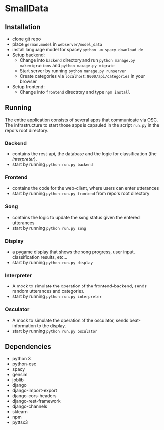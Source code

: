 # SmallData

## Installation
* clone git repo
* place `german.model` in `webserver/model_data`
* install language model for spacey `python -m spacy download de`
* Setup backend:
  * Change into `backend` directory and run `python manage.py makemigrations` and `python manage.py migrate`
  * Start server by running `python manage.py runserver`
  * Create categories via `localhost:8000/api/categories` in your browser
* Setup frontend:
  *  Change into `frontend` directrory and type `npm install`
 
 

## Running

The entire application consists of several apps that communicate via OSC. The infrastructure to start those apps is capsuled in the script `run.py` in the repo's root directory.
### Backend
 * contains the rest-api, the database and the logic for classification (the *interpreter*). 
 * start by running `python run.py backend`
### Frontend
 * contains the code for the web-client, where users can enter utterances 
 * start by running `python run.py frontend` from repo's root directory
### Song
 * contains the logic to update the song status given the entered utterances
 * start by running `python run.py song`
### Display
 * a pygame display that shows the song progress, user input, classification results, etc... 
 * start by running `python run.py display`
### Interpreter
 * A mock to simulate the operation of the frontend-backend, sends random utterances and categories.
 * start by running `python run.py interpreter`
### Osculator
 * A mock to simulate the operation of the osculator, sends beat-information to the display.
 * start by running `python run.py osculator`



## Dependencies
 - python 3
 - python-osc
 - spacy
 - gensim
 - joblib
 - django
 - django-import-export
 - django-cors-headers
 - django-rest-framework
 - django-channels
 - sklearn
 - npm
 - pyttsx3

